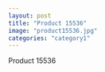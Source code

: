 ```yaml
---
layout: post
title: "Product 15536"
image: "product15536.jpg"
categories: "category1"
---
```

Product 15536
